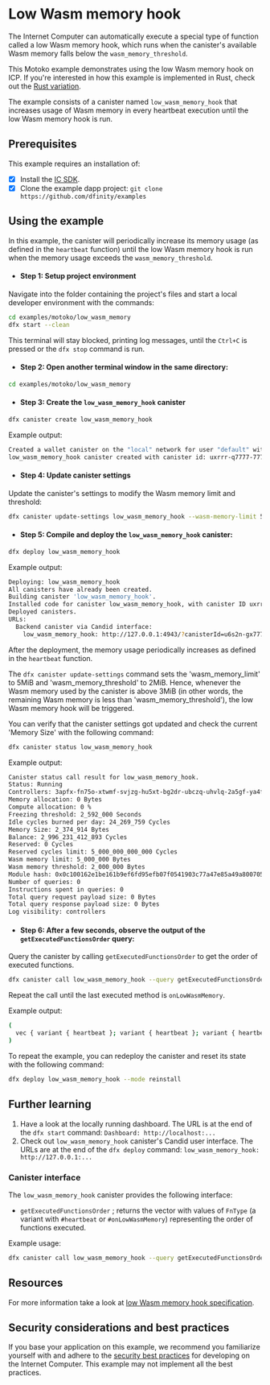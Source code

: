 # Low Wasm memory hook

The Internet Computer can automatically execute a special type of function called a low Wasm memory hook, which runs when the canister's available Wasm memory falls below the `wasm_memory_threshold`.

This Motoko example demonstrates using the low Wasm memory hook on ICP. If you're interested in how this example is implemented in Rust, check out the [Rust variation](../../rust/low_wasm_memory).

The example consists of a canister named `low_wasm_memory_hook` that increases usage of Wasm memory in every heartbeat execution until the low Wasm memory hook is run.

## Prerequisites
This example requires an installation of:

- [x] Install the [IC SDK](https://internetcomputer.org/docs/current/developer-docs/getting-started/install).
- [x] Clone the example dapp project: `git clone https://github.com/dfinity/examples`

## Using the example

In this example, the canister will periodically increase its memory usage (as defined in the `heartbeat` function) until the low Wasm memory hook is run
when the memory usage exceeds the `wasm_memory_threshold`.

- #### Step 1: Setup project environment

Navigate into the folder containing the project's files and start a local developer environment with the commands:

```sh
cd examples/motoko/low_wasm_memory
dfx start --clean
```

This terminal will stay blocked, printing log messages, until the `Ctrl+C` is pressed or the `dfx stop` command is run.

- #### Step 2: Open another terminal window in the same directory:

```sh
cd examples/motoko/low_wasm_memory
```

- #### Step 3: Create the `low_wasm_memory_hook` canister

```sh
dfx canister create low_wasm_memory_hook
```

Example output:

```sh
Created a wallet canister on the "local" network for user "default" with ID "uqqxf-5h777-77774-qaaaa-cai"
low_wasm_memory_hook canister created with canister id: uxrrr-q7777-77774-qaaaq-cai
```

- #### Step 4: Update canister settings

Update the canister's settings to modify the Wasm memory limit and threshold:

```sh
dfx canister update-settings low_wasm_memory_hook --wasm-memory-limit 5000000 --wasm-memory-threshold 2000000
```

- #### Step 5: Compile and deploy the `low_wasm_memory_hook` canister:

```sh
dfx deploy low_wasm_memory_hook
```

Example output:

```sh
Deploying: low_wasm_memory_hook
All canisters have already been created.
Building canister 'low_wasm_memory_hook'.
Installed code for canister low_wasm_memory_hook, with canister ID uxrrr-q7777-77774-qaaaq-cai
Deployed canisters.
URLs:
  Backend canister via Candid interface:
    low_wasm_memory_hook: http://127.0.0.1:4943/?canisterId=u6s2n-gx777-77774-qaaba-cai&id=uxrrr-q7777-77774-qaaaq-cai
```

After the deployment, the memory usage periodically increases as defined in the `heartbeat` function.

The `dfx canister update-settings` command sets the 'wasm_memory_limit' to 5MiB and 'wasm_memory_threshold' to 2MiB.
Hence, whenever the Wasm memory used by the canister is above 3MiB (in other words, the remaining Wasm memory is less than 'wasm_memory_threshold'), the low Wasm memory hook will be triggered.

You can verify that the canister settings got updated and check the current 'Memory Size' with the following command:

```sh
dfx canister status low_wasm_memory_hook
```

Example output:

```sh
Canister status call result for low_wasm_memory_hook.
Status: Running
Controllers: 3apfx-fn75o-xtwmf-svjzg-hu5xt-bg2dr-ubczq-uhvlq-2a5gf-ya4fn-dqe uqqxf-5h777-77774-qaaaa-cai
Memory allocation: 0 Bytes
Compute allocation: 0 %
Freezing threshold: 2_592_000 Seconds
Idle cycles burned per day: 24_269_759 Cycles
Memory Size: 2_374_914 Bytes
Balance: 2_996_231_412_893 Cycles
Reserved: 0 Cycles
Reserved cycles limit: 5_000_000_000_000 Cycles
Wasm memory limit: 5_000_000 Bytes
Wasm memory threshold: 2_000_000 Bytes
Module hash: 0x0c100162e1be161b9ef6fd95efb07f0541903c77a47e85a49a800705d6a09a11
Number of queries: 0
Instructions spent in queries: 0
Total query request payload size: 0 Bytes
Total query response payload size: 0 Bytes
Log visibility: controllers
```

- #### Step 6: After a few seconds, observe the output of the `getExecutedFunctionsOrder` query:

Query the canister by calling `getExecutedFunctionsOrder` to get the order of executed functions.

```sh
dfx canister call low_wasm_memory_hook --query getExecutedFunctionsOrder
```

Repeat the call until the last executed method is `onLowWasmMemory`.

Example output:

```sh
(
  vec { variant { heartbeat }; variant { heartbeat }; variant { heartbeat }; variant { heartbeat }; variant { heartbeat }; variant { heartbeat }; variant { heartbeat }; variant { heartbeat }; variant { heartbeat }; variant { heartbeat }; variant { heartbeat }; variant { heartbeat }; variant { heartbeat }; variant { heartbeat }; variant { heartbeat }; variant { heartbeat }; variant { heartbeat }; variant { heartbeat }; variant { heartbeat }; variant { heartbeat }; variant { heartbeat }; variant { onLowWasmMemory };},
)
```

To repeat the example, you can redeploy the canister and reset its state with the following command:

```sh
dfx deploy low_wasm_memory_hook --mode reinstall
```

## Further learning
1. Have a look at the locally running dashboard. The URL is at the end of the `dfx start` command: `Dashboard: http://localhost:...`
2. Check out `low_wasm_memory_hook` canister's Candid user interface. The URLs are at the end of the `dfx deploy` command: `low_wasm_memory_hook: http://127.0.0.1:...`

### Canister interface

The `low_wasm_memory_hook` canister provides the following interface:
* `getExecutedFunctionsOrder` ; returns the vector with values of `FnType` (a variant with `#heartbeat` or `#onLowWasmMemory`) representing the order of functions executed.

Example usage:
```sh
dfx canister call low_wasm_memory_hook --query getExecutedFunctionsOrder
```

## Resources
For more information take a look at [low Wasm memory hook specification](https://internetcomputer.org/docs/references/ic-interface-spec#on-low-wasm-memory).

## Security considerations and best practices
If you base your application on this example, we recommend you familiarize yourself with and adhere to the [security best practices](https://internetcomputer.org/docs/current/references/security/) for developing on the Internet Computer. This example may not implement all the best practices.